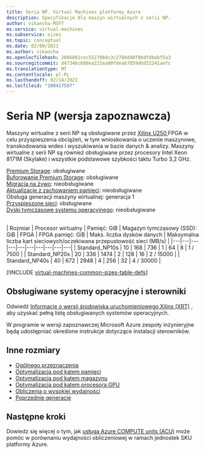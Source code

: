 ```yaml
---
title: Seria NP. Virtual Machines platformy Azure
description: Specyfikacje dla maszyn wirtualnych z serii NP.
author: vikancha-MSFT
ms.service: virtual-machines
ms.subservice: sizes
ms.topic: conceptual
ms.date: 02/09/2021
ms.author: vikancha
ms.openlocfilehash: 2606881cec5527084c3c2788d40f8bdfd8abf5a3
ms.sourcegitcommit: d4734bc680ea221ea80fdea67859d6d32241aefc
ms.translationtype: MT
ms.contentlocale: pl-PL
ms.lasthandoff: 02/14/2021
ms.locfileid: "100417597"
---
```

# <a name="np-series-preview"></a>Seria NP (wersja zapoznawcza)

Maszyny wirtualne z serii NP są obsługiwane przez [Xilinx U250 ](https://www.xilinx.com/products/boards-and-kits/alveo/u250.html) FPGA w celu przyspieszenia obciążeń, w tym wnioskowania o uczenie maszynowe, transkodowania wideo i wyszukiwania w bazie danych & analizy. Maszyny wirtualne z serii NP są również obsługiwane przez procesory Intel Xeon 8171M (Skylake) i wszystkie podstawowe szybkości taktu Turbo 3,2 GHz.


[Premium Storage](premium-storage-performance.md): obsługiwane<br>
[Buforowanie Premium Storage](premium-storage-performance.md): obsługiwane<br>
[Migracja na żywo](maintenance-and-updates.md): nieobsługiwane<br>
[Aktualizacje z zachowaniem pamięci](maintenance-and-updates.md): nieobsługiwane<br>
Obsługa generacji maszyny wirtualnej: generacja 1<br>
[Przyspieszone sieci](../virtual-network/create-vm-accelerated-networking-cli.md): obsługiwane<br>
[Dyski tymczasowe systemu operacyjnego](ephemeral-os-disks.md): nieobsługiwane <br>
<br>

| Rozmiar | Procesor wirtualny | Pamięć: GiB | Magazyn tymczasowy (SSD): GiB | FPGA | FPGA pamięć: GiB | Maks. liczba dysków danych | Maksymalna liczba kart sieciowych/oczekiwana przepustowość sieci (MB/s) | 
|---|---|---|---|---|---|---|---|---|---|
| Standard_NP10s | 10 | 168 | 736  | 1 | 64  | 8 | 1 / 7500 | 
| Standard_NP20s | 20 | 336 | 1474 | 2 | 128 | 16 | 2 / 15000 | 
| Standard_NP40s | 40 | 672 | 2948 | 4 | 256 | 32 | 4 / 30000 | 



[!INCLUDE [virtual-machines-common-sizes-table-defs](../../includes/virtual-machines-common-sizes-table-defs.md)]

## <a name="supported-operating-systems-and-drivers"></a>Obsługiwane systemy operacyjne i sterowniki
Odwiedź [Informacje o wersji środowiska uruchomieniowego Xilinx (XRT)](https://www.xilinx.com/support/documentation/sw_manuals/xilinx2020_2/ug1451-xrt-release-notes.pdf) , aby uzyskać pełną listę obsługiwanych systemów operacyjnych.

W programie w wersji zapoznawczej Microsoft Azure zespoły inżynieryjne będą udostępniać określone instrukcje dotyczące instalacji sterowników.

## <a name="other-sizes"></a>Inne rozmiary

- [Ogólnego przeznaczenia](sizes-general.md)
- [Optymalizacja pod kątem pamięci](sizes-memory.md)
- [Optymalizacja pod kątem magazynu](sizes-storage.md)
- [Optymalizacja pod kątem procesora GPU](sizes-gpu.md)
- [Obliczenia o wysokiej wydajności](sizes-hpc.md)
- [Poprzednie generacje](sizes-previous-gen.md)

## <a name="next-steps"></a>Następne kroki

Dowiedz się więcej o tym, jak [usługa Azure COMPUTE units (ACU)](acu.md) może pomóc w porównaniu wydajności obliczeniowej w ramach jednostek SKU platformy Azure.

